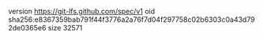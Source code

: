 version https://git-lfs.github.com/spec/v1
oid sha256:e8367359bab791f44f3776a2a76f7d04f297758c02b6303c0a43d792de0365e6
size 32571
